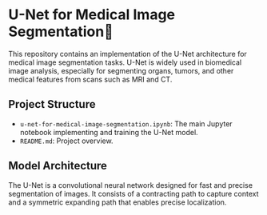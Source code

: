 # U-Net for Medical Image Segmentation🩻

This repository contains an implementation of the U-Net architecture for medical image segmentation tasks. U-Net is widely used in biomedical image analysis, especially for segmenting organs, tumors, and other medical features from scans such as MRI and CT.

##  Project Structure
- `u-net-for-medical-image-segmentation.ipynb`: The main Jupyter notebook implementing and training the U-Net model.
- `README.md`: Project overview.

## Model Architecture
The U-Net is a convolutional neural network designed for fast and precise segmentation of images. It consists of a contracting path to capture context and a symmetric expanding path that enables precise localization.

